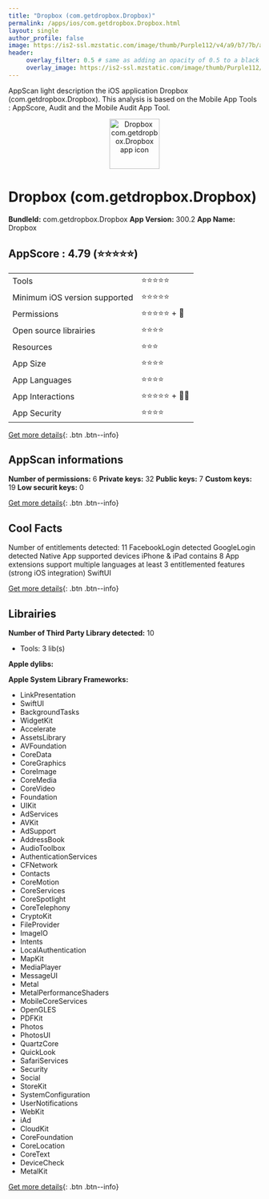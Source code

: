 ```yaml
---
title: "Dropbox (com.getdropbox.Dropbox)"
permalink: /apps/ios/com.getdropbox.Dropbox.html
layout: single
author_profile: false
image: https://is2-ssl.mzstatic.com/image/thumb/Purple112/v4/a9/b7/7b/a9b77b2c-b5a8-9785-f395-0ec7be6ae32b/AppIcon-0-1x_U007emarketing-0-7-0-85-220.png/512x512bb.jpg
header: 
     overlay_filter: 0.5 # same as adding an opacity of 0.5 to a black background
     overlay_image: https://is2-ssl.mzstatic.com/image/thumb/Purple112/v4/a9/b7/7b/a9b77b2c-b5a8-9785-f395-0ec7be6ae32b/AppIcon-0-1x_U007emarketing-0-7-0-85-220.png/512x512bb.jpg
---
```

AppScan light description the iOS application Dropbox (com.getdropbox.Dropbox). This analysis is based on the Mobile App Tools : AppScore, Audit and the Mobile Audit App Tool.

  
  
<div style="text-align: center;"><img src="https://is2-ssl.mzstatic.com/image/thumb/Purple112/v4/a9/b7/7b/a9b77b2c-b5a8-9785-f395-0ec7be6ae32b/AppIcon-0-1x_U007emarketing-0-7-0-85-220.png/512x512bb.jpg" width="100" height="100" alt="Dropbox com.getdropbox.Dropbox app icon"></div>  
  
# Dropbox (com.getdropbox.Dropbox)

**BundleId:** com.getdropbox.Dropbox
**App Version:** 300.2
**App Name:** Dropbox


## AppScore : 4.79 (⭐️⭐️⭐️⭐️⭐️) 

<table>
<tr><td> Tools </td><td> ⭐️⭐️⭐️⭐️⭐️ </td></tr>
<tr><td> Minimum iOS version supported </td><td> ⭐️⭐️⭐️⭐️⭐️ </td></tr>
<tr><td> Permissions </td><td> ⭐️⭐️⭐️⭐️⭐️ + 🌟 </td></tr>
<tr><td> Open source librairies </td><td> ⭐️⭐️⭐️⭐️ </td></tr>
<tr><td> Resources </td><td> ⭐️⭐️⭐️ </td></tr>
<tr><td> App Size </td><td> ⭐️⭐️⭐️⭐️ </td></tr>
<tr><td> App Languages </td><td> ⭐️⭐️⭐️⭐️ </td></tr>
<tr><td> App Interactions </td><td> ⭐️⭐️⭐️⭐️⭐️ + 🌟🌟 </td></tr>
<tr><td> App Security </td><td> ⭐️⭐️⭐️⭐️ </td></tr>
</table>

[Get more details](/pricing.html){: .btn .btn--info}  
  
## AppScan informations 

**Number of permissions:** 6
**Private keys:** 32
**Public keys:** 7
**Custom keys:** 19
**Low securit keys:** 0
  
[Get more details](/pricing.html){: .btn .btn--info}

## Cool Facts

Number of entitlements detected: 11
FacebookLogin detected
GoogleLogin detected
Native App
supported devices iPhone & iPad
contains 8 App extensions
support multiple languages
at least 3 entitlemented features (strong iOS integration)
SwiftUI
  
[Get more details](/pricing.html){: .btn .btn--info}

## Librairies 
**Number of Third Party Library detected:** 10
- Tools: 3 lib(s)

**Apple dylibs:**


**Apple System Library Frameworks:**
- LinkPresentation
- SwiftUI
- BackgroundTasks
- WidgetKit
- Accelerate
- AssetsLibrary
- AVFoundation
- CoreData
- CoreGraphics
- CoreImage
- CoreMedia
- CoreVideo
- Foundation
- UIKit
- AdServices
- AVKit
- AdSupport
- AddressBook
- AudioToolbox
- AuthenticationServices
- CFNetwork
- Contacts
- CoreMotion
- CoreServices
- CoreSpotlight
- CoreTelephony
- CryptoKit
- FileProvider
- ImageIO
- Intents
- LocalAuthentication
- MapKit
- MediaPlayer
- MessageUI
- Metal
- MetalPerformanceShaders
- MobileCoreServices
- OpenGLES
- PDFKit
- Photos
- PhotosUI
- QuartzCore
- QuickLook
- SafariServices
- Security
- Social
- StoreKit
- SystemConfiguration
- UserNotifications
- WebKit
- iAd
- CloudKit
- CoreFoundation
- CoreLocation
- CoreText
- DeviceCheck
- MetalKit


  
[Get more details](/pricing.html){: .btn .btn--info}

